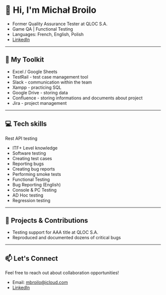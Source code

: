 # 👋 Hi, I'm Michał Broilo

- Former Quality Assurance Tester at QLOC S.A.  
- Game QA | Functional Testing  
- Languages: French, English, Polish  
- [LinkedIn](https://www.linkedin.com/in/michal-broilo-02a724185/)

---

## 🔧 My Toolkit

- Excel / Google Sheets
- TestRail - test case management tool
- Slack - communication within the team
- Xampp - practicing SQL
- Google Drive - storing data
- Confluence - storing informations and documents about project
- Jira - project management

---

## 💻 Tech skills 

Rest API testing
- ITF+ Level knowledge
- Software testing
- Creating test cases
- Reporting bugs
- Creating bug reports
- Performing smoke tests
- Functional Testing
- Bug Reporting (English)
- Console & PC Testing
- AD Hoc testing
- Regression testing


---

## 📂 Projects & Contributions

- Testing support for AAA title at QLOC S.A.
- Reproduced and documented dozens of critical bugs

---

## 📫 Let's Connect

Feel free to reach out about collaboration opportunities!

- Email: mbroilo@icloud.com
- [LinkedIn](https://www.linkedin.com/in/michal-broilo-02a724185/)
